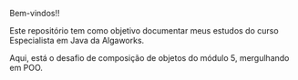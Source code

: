 Bem-vindos!!

Este repositório tem como objetivo documentar meus estudos do curso Especialista em Java da Algaworks.


Aqui, está o desafio de composição de objetos do módulo 5, mergulhando em POO.

